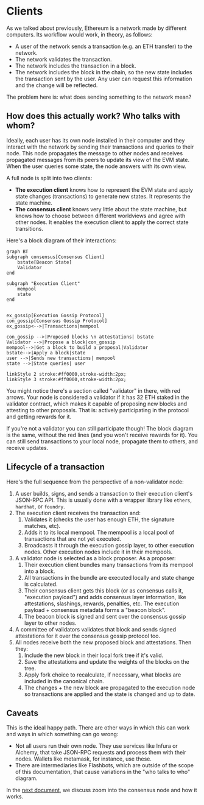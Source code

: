 # Clients

As we talked about previously, Ethereum is a network made by different computers. Its workflow would work, in theory, as follows:

- A user of the network sends a transaction (e.g. an ETH transfer) to the network.
- The network validates the transaction.
- The network includes the transaction in a block.
- The network includes the block in the chain, so the new state includes the transaction sent by the user. Any user can request this information and the change will be reflected.

The problem here is: what does sending something to the network mean?

## How does this actually work? Who talks with whom?

Ideally, each user has its own node installed in their computer and they interact with the network by sending their transactions and queries to their node. This node propagates the message to other nodes and receives propagated messages from its peers to update its view of the EVM state. When the user queries some state, the node answers with its own view.

A full node is split into two clients:

- **The execution client** knows how to represent the EVM state and apply state changes (transactions) to generate new states. It represents the state machine.
- **The consensus client** knows very little about the state machine, but knows how to choose between different worldviews and agree with other nodes. It enables the execution client to apply the correct state transitions.

Here's a block diagram of their interactions:

```mermaid
graph BT
subgraph consensus[Consensus Client]
    bstate[Beacon State]
    Validator
end

subgraph "Execution Client"
    mempool
    state
end


ex_gossip[Execution Gossip Protocol]
con_gossip[Consensus Gossip Protocol]
ex_gossip<-->|Transactions|mempool

con_gossip -->|Proposed blocks \n attestations| bstate
Validator -->|Propose a block|con_gossip
mempool-->|Get a block to build a proposal|Validator
bstate-->|Apply a block|state
user -->|Sends new transactions| mempool
state -->|State queries| user

linkStyle 2 stroke:#ff0000,stroke-width:2px;
linkStyle 3 stroke:#ff0000,stroke-width:2px;
```

You might notice there's a section called "validator" in there, with red arrows. Your node is considered a validator if it has 32 ETH staked in the validator contract, which makes it capable of proposing new blocks and attesting to other proposals. That is: actively participating in the protocol and getting rewards for it.

If you're not a validator you can still participate though! The block diagram is the same, without the red lines (and you won't receive rewards for it). You can still send transactions to your local node, propagate them to others, and receive updates.

## Lifecycle of a transaction

Here's the full sequence from the perspective of a non-validator node:

1. A user builds, signs, and sends a transaction to their execution client's JSON-RPC API. This is usually done with a wrapper library like `ethers`, `hardhat`, or `foundry`.
2. The execution client receives the transaction and:
    1. Validates it (checks the user has enough ETH, the signature matches, etc).
    2. Adds it to its local mempool. The mempool is a local pool of transactions that are not yet executed.
    3. Broadcasts it through the execution gossip layer, to other execution nodes. Other execution nodes include it in their mempools.
3. A validator node is selected as a block proposer. As a proposer:
    1. Their execution client bundles many transactions from its mempool into a block.
    2. All transactions in the bundle are executed locally and state change is calculated.
    3. Their consensus client gets this block (or as consensus calls it, "execution payload") and adds consensus layer information, like attestations, slashings, rewards, penalties, etc. The execution payload + consensus metadata forms a "beacon block".
    4. The beacon block is signed and sent over the consensus gossip layer to other nodes.
4. A committee of validators validates that block and sends signed attestations for it over the consensus gossip protocol too.
5. All nodes receive both the new proposed block and attestations. Then they:
    1. Include the new block in their local fork tree if it's valid.
    2. Save the attestations and update the weights of the blocks on the tree.
    3. Apply fork choice to recalculate, if necessary, what blocks are included in the canonical chain.
    4. The changes + the new block are propagated to the execution node so transactions are applied and the state is changed and up to date.

## Caveats

This is the ideal happy path. There are other ways in which this can work and ways in which something can go wrong:

- Not all users run their own node. They use services like Infura or Alchemy, that take JSON-RPC requests and process them with their nodes. Wallets like metamask, for instance, use these.
- There are intermediaries like Flashbots, which are outside of the scope of this documentation, that cause variations in the "who talks to who" diagram.

In the [next document](architecture.md), we discuss zoom into the consensus node and how it works.
